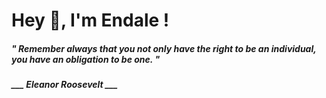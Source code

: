 <h1 title="head"> Hey 👋, I'm Endale !</h1>

**<h5><i>" Remember always that you not only have the right to be an individual, you have an obligation to be one. "</i></h5>**

*<b>___ Eleanor Roosevelt ___</b>*
